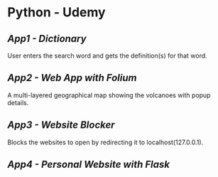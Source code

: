 # **Python - Udemy**

## *App1 - Dictionary*
User enters the search word and gets the definition(s) for that word.  


## *App2 - Web App with Folium*
A multi-layered geographical map showing the volcanoes with popup details.  


## *App3 - Website Blocker*
Blocks the websites to open by redirecting it to localhost(127.0.0.1).


## *App4 - Personal Website with Flask*
